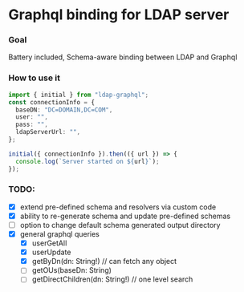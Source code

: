 # Graphql binding for LDAP server

### Goal

Battery included, Schema-aware binding between LDAP and Graphql

### How to use it

```ts
import { initial } from "ldap-graphql";
const connectionInfo = {
  baseDN: "DC=DOMAIN,DC=COM",
  user: "",
  pass: "",
  ldapServerUrl: "",
};

initial({ connectionInfo }).then(({ url }) => {
  console.log(`Server started on ${url}`);
});
```

### TODO:

- [x] extend pre-defined schema and resolvers via custom code
- [x] ability to re-generate schema and update pre-defined schemas
- [ ] option to change default schema generated output directory
- [x] general graphql queries
  - [x] userGetAll
  - [x] userUpdate
  - [x] getByDn(dn: String!) // can fetch any object
  - [ ] getOUs(baseDn: String)
  - [ ] getDirectChildren(dn: String!) // one level search
